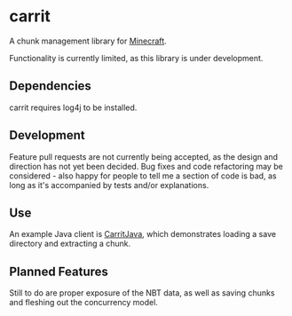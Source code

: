 carrit
======

A chunk management library for [Minecraft](http://www.minecraft.net/).

Functionality is currently limited, as this library is under development.

Dependencies
------------
carrit requires log4j to be installed.

Development
-----------
Feature pull requests are not currently being accepted, as the design and
direction has not yet been decided. Bug fixes and code refactoring may be
considered - also happy for people to tell me a section of code is bad, as
long as it's accompanied by tests and/or explanations.

Use
---
An example Java client is [CarritJava](https://github.com/taufiqkh/CarritJava),
which demonstrates loading a save directory and extracting a chunk. 

Planned Features
----------------
Still to do are proper exposure of the NBT data, as well as saving chunks and fleshing out the concurrency model.